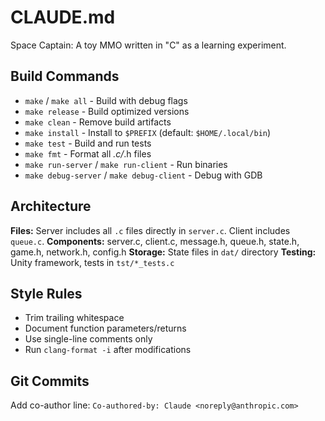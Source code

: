 # CLAUDE.md

Space Captain: A toy MMO written in "C" as a learning experiment.

## Build Commands
- `make` / `make all` - Build with debug flags
- `make release` - Build optimized versions
- `make clean` - Remove build artifacts
- `make install` - Install to `$PREFIX` (default: `$HOME/.local/bin`)
- `make test` - Build and run tests
- `make fmt` - Format all *.c/*.h files
- `make run-server` / `make run-client` - Run binaries
- `make debug-server` / `make debug-client` - Debug with GDB

## Architecture
**Files:** Server includes all `.c` files directly in `server.c`. Client includes `queue.c`.
**Components:** server.c, client.c, message.h, queue.h, state.h, game.h, network.h, config.h
**Storage:** State files in `dat/` directory
**Testing:** Unity framework, tests in `tst/*_tests.c`

## Style Rules
- Trim trailing whitespace
- Document function parameters/returns
- Use single-line comments only
- Run `clang-format -i` after modifications

## Git Commits
Add co-author line: `Co-authored-by: Claude <noreply@anthropic.com>`
